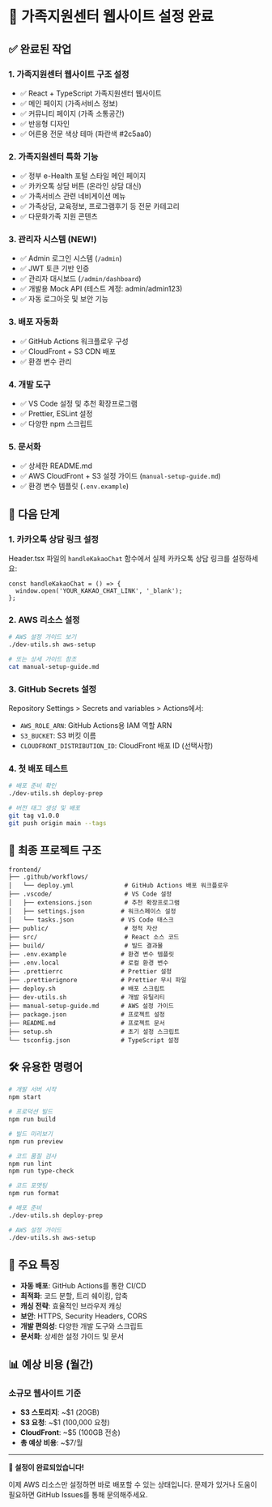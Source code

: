 # 🎉 가족지원센터 웹사이트 설정 완료

## ✅ 완료된 작업

### 1. 가족지원센터 웹사이트 구조 설정
- ✅ React + TypeScript 가족지원센터 웹사이트
- ✅ 메인 페이지 (가족서비스 정보)
- ✅ 커뮤니티 페이지 (가족 소통공간)
- ✅ 반응형 디자인
- ✅ 어른용 전문 색상 테마 (파란색 #2c5aa0)

### 2. 가족지원센터 특화 기능
- ✅ 정부 e-Health 포털 스타일 메인 페이지
- ✅ 카카오톡 상담 버튼 (온라인 상담 대신)
- ✅ 가족서비스 관련 네비게이션 메뉴
- ✅ 가족상담, 교육정보, 프로그램후기 등 전문 카테고리
- ✅ 다문화가족 지원 콘텐츠

### 3. 관리자 시스템 (NEW!)
- ✅ Admin 로그인 시스템 (`/admin`)
- ✅ JWT 토큰 기반 인증
- ✅ 관리자 대시보드 (`/admin/dashboard`)
- ✅ 개발용 Mock API (테스트 계정: admin/admin123)
- ✅ 자동 로그아웃 및 보안 기능
### 3. 배포 자동화
- ✅ GitHub Actions 워크플로우 구성
- ✅ CloudFront + S3 CDN 배포
- ✅ 환경 변수 관리

### 4. 개발 도구
- ✅ VS Code 설정 및 추천 확장프로그램
- ✅ Prettier, ESLint 설정
- ✅ 다양한 npm 스크립트

### 5. 문서화
- ✅ 상세한 README.md
- ✅ AWS CloudFront + S3 설정 가이드 (`manual-setup-guide.md`)
- ✅ 환경 변수 템플릿 (`.env.example`)

## 🚀 다음 단계

### 1. 카카오톡 상담 링크 설정
Header.tsx 파일의 `handleKakaoChat` 함수에서 실제 카카오톡 상담 링크를 설정하세요:
```tsx
const handleKakaoChat = () => {
  window.open('YOUR_KAKAO_CHAT_LINK', '_blank');
};
```

### 2. AWS 리소스 설정
```bash
# AWS 설정 가이드 보기
./dev-utils.sh aws-setup

# 또는 상세 가이드 참조
cat manual-setup-guide.md
```

### 3. GitHub Secrets 설정
Repository Settings > Secrets and variables > Actions에서:
- `AWS_ROLE_ARN`: GitHub Actions용 IAM 역할 ARN
- `S3_BUCKET`: S3 버킷 이름
- `CLOUDFRONT_DISTRIBUTION_ID`: CloudFront 배포 ID (선택사항)

### 4. 첫 배포 테스트
```bash
# 배포 준비 확인
./dev-utils.sh deploy-prep

# 버전 태그 생성 및 배포
git tag v1.0.0
git push origin main --tags
```

## 📁 최종 프로젝트 구조

```
frontend/
├── .github/workflows/
│   └── deploy.yml              # GitHub Actions 배포 워크플로우
├── .vscode/                    # VS Code 설정
│   ├── extensions.json         # 추천 확장프로그램
│   ├── settings.json          # 워크스페이스 설정
│   └── tasks.json             # VS Code 태스크
├── public/                     # 정적 자산
├── src/                        # React 소스 코드
├── build/                      # 빌드 결과물
├── .env.example               # 환경 변수 템플릿
├── .env.local                 # 로컬 환경 변수
├── .prettierrc                # Prettier 설정
├── .prettierignore            # Prettier 무시 파일
├── deploy.sh                  # 배포 스크립트
├── dev-utils.sh               # 개발 유틸리티
├── manual-setup-guide.md      # AWS 설정 가이드
├── package.json               # 프로젝트 설정
├── README.md                  # 프로젝트 문서
├── setup.sh                   # 초기 설정 스크립트
└── tsconfig.json              # TypeScript 설정
```

## 🛠️ 유용한 명령어

```bash
# 개발 서버 시작
npm start

# 프로덕션 빌드
npm run build

# 빌드 미리보기
npm run preview

# 코드 품질 검사
npm run lint
npm run type-check

# 코드 포맷팅
npm run format

# 배포 준비
./dev-utils.sh deploy-prep

# AWS 설정 가이드
./dev-utils.sh aws-setup
```

## 🎯 주요 특징

- **자동 배포**: GitHub Actions를 통한 CI/CD
- **최적화**: 코드 분할, 트리 쉐이킹, 압축
- **캐싱 전략**: 효율적인 브라우저 캐싱
- **보안**: HTTPS, Security Headers, CORS
- **개발 편의성**: 다양한 개발 도구와 스크립트
- **문서화**: 상세한 설정 가이드 및 문서

## 📊 예상 비용 (월간)

### 소규모 웹사이트 기준
- **S3 스토리지**: ~$1 (20GB)
- **S3 요청**: ~$1 (100,000 요청)
- **CloudFront**: ~$5 (100GB 전송)
- **총 예상 비용**: ~$7/월

---

**🎉 설정이 완료되었습니다!**

이제 AWS 리소스만 설정하면 바로 배포할 수 있는 상태입니다.
문제가 있거나 도움이 필요하면 GitHub Issues를 통해 문의해주세요.
